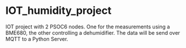 # IOT_humidity_project
IOT project with 2 PSOC6 nodes. One for the measurements using a BME680, the other controlling a dehumidifier. The data will be send over MQTT to a Python Server.
